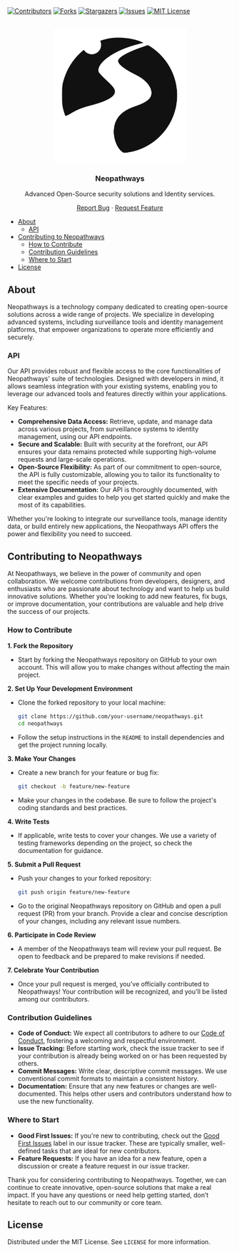 [![Contributors][contributors-shield]][contributors-url]
[![Forks][forks-shield]][forks-url]
[![Stargazers][stars-shield]][stars-url]
[![Issues][issues-shield]][issues-url]
[![MIT License][license-shield]][license-url]

<br />
<div align="center">
<picture>
<source srcset="public/logo-transparent-dark.svg" media="(prefers-color-scheme: dark)">
<img src="public/logo-transparent-light.svg" width="300">
</picture>

<h3 align="center">Neopathways</h3>
<p align="center">Advanced Open-Source security solutions and Identity services.</p>

  <p align="center">
    <a href="https://github.com/neopathways/neopathways.de/issues">Report Bug</a>
    ·
    <a href="https://github.com/neopathways/neopathways.de/issues">Request Feature</a>
  </p>
</div>

- [About](#about)
	- [API](#api)
- [Contributing to Neopathways](#contributing-to-neopathways)
	- [How to Contribute](#how-to-contribute)
	- [Contribution Guidelines](#contribution-guidelines)
	- [Where to Start](#where-to-start)
- [License](#license)

## About

Neopathways is a technology company dedicated to creating open-source solutions across a wide range of projects. We specialize in developing advanced systems, including surveillance tools and identity management platforms, that empower organizations to operate more efficiently and securely.

### API

Our API provides robust and flexible access to the core functionalities of Neopathways' suite of technologies. Designed with developers in mind, it allows seamless integration with your existing systems, enabling you to leverage our advanced tools and features directly within your applications.

Key Features:

- **Comprehensive Data Access:** Retrieve, update, and manage data across various projects, from surveillance systems to identity management, using our API endpoints.
- **Secure and Scalable:** Built with security at the forefront, our API ensures your data remains protected while supporting high-volume requests and large-scale operations.
- **Open-Source Flexibility:** As part of our commitment to open-source, the API is fully customizable, allowing you to tailor its functionality to meet the specific needs of your projects.
- **Extensive Documentation:** Our API is thoroughly documented, with clear examples and guides to help you get started quickly and make the most of its capabilities.

Whether you're looking to integrate our surveillance tools, manage identity data, or build entirely new applications, the Neopathways API offers the power and flexibility you need to succeed.

## Contributing to Neopathways

At Neopathways, we believe in the power of community and open collaboration. We welcome contributions from developers, designers, and enthusiasts who are passionate about technology and want to help us build innovative solutions. Whether you're looking to add new features, fix bugs, or improve documentation, your contributions are valuable and help drive the success of our projects.

### How to Contribute

**1. Fork the Repository**

- Start by forking the Neopathways repository on GitHub to your own account. This will allow you to make changes without affecting the main project.

**2. Set Up Your Development Environment**

- Clone the forked repository to your local machine:

  ```bash
  git clone https://github.com/your-username/neopathways.git
  cd neopathways
  ```

- Follow the setup instructions in the `README` to install dependencies and get the project running locally.

**3. Make Your Changes**

- Create a new branch for your feature or bug fix:

  ```bash
  git checkout -b feature/new-feature
  ```

- Make your changes in the codebase. Be sure to follow the project's coding standards and best practices.

**4. Write Tests**

- If applicable, write tests to cover your changes. We use a variety of testing frameworks depending on the project, so check the documentation for guidance.

**5. Submit a Pull Request**

- Push your changes to your forked repository:

  ```bash
  git push origin feature/new-feature
  ```

- Go to the original Neopathways repository on GitHub and open a pull request (PR) from your branch. Provide a clear and concise description of your changes, including any relevant issue numbers.

**6. Participate in Code Review**

- A member of the Neopathways team will review your pull request. Be open to feedback and be prepared to make revisions if needed.

**7. Celebrate Your Contribution**

- Once your pull request is merged, you’ve officially contributed to Neopathways! Your contribution will be recognized, and you'll be listed among our contributors.

### Contribution Guidelines

- **Code of Conduct:** We expect all contributors to adhere to our [Code of Conduct](#), fostering a welcoming and respectful environment.
- **Issue Tracking:** Before starting work, check the issue tracker to see if your contribution is already being worked on or has been requested by others.
- **Commit Messages:** Write clear, descriptive commit messages. We use conventional commit formats to maintain a consistent history.
- **Documentation:** Ensure that any new features or changes are well-documented. This helps other users and contributors understand how to use the new functionality.

### Where to Start

- **Good First Issues:** If you're new to contributing, check out the [Good First Issues](#) label in our issue tracker. These are typically smaller, well-defined tasks that are ideal for new contributors.
- **Feature Requests:** If you have an idea for a new feature, open a discussion or create a feature request in our issue tracker.

Thank you for considering contributing to Neopathways. Together, we can continue to create innovative, open-source solutions that make a real impact. If you have any questions or need help getting started, don’t hesitate to reach out to our community or core team.

## License

Distributed under the MIT License. See `LICENSE` for more information.

[contributors-shield]: https://img.shields.io/github/contributors/neopathways/neopathways.de.svg?style=for-the-badge
[contributors-url]: https://github.com/neopathways/neopathways.de/graphs/contributors
[forks-shield]: https://img.shields.io/github/forks/neopathways/neopathways.de.svg?style=for-the-badge
[forks-url]: https://github.com/neopathways/neopathways.de/network/members
[stars-shield]: https://img.shields.io/github/stars/neopathways/neopathways.de.svg?style=for-the-badge
[stars-url]: https://github.com/neopathways/neopathways.de/stargazers
[issues-shield]: https://img.shields.io/github/issues/neopathways/neopathways.de.svg?style=for-the-badge
[issues-url]: https://github.com/neopathways/neopathways.de/issues
[license-shield]: https://img.shields.io/github/license/neopathways/neopathways.de.svg?style=for-the-badge
[license-url]: https://github.com/neopathways/neopathways.de/blob/master/LICENSE.txt
